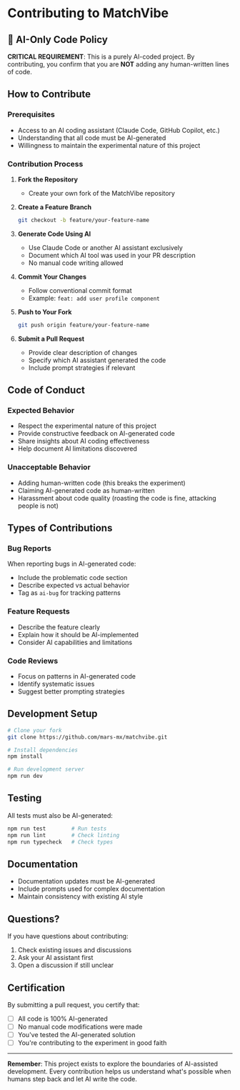 # Contributing to MatchVibe

## 🤖 AI-Only Code Policy

**CRITICAL REQUIREMENT**: This is a purely AI-coded project. By contributing, you confirm that you are **NOT** adding any human-written lines of code.

## How to Contribute

### Prerequisites

- Access to an AI coding assistant (Claude Code, GitHub Copilot, etc.)
- Understanding that all code must be AI-generated
- Willingness to maintain the experimental nature of this project

### Contribution Process

1. **Fork the Repository**
   - Create your own fork of the MatchVibe repository

2. **Create a Feature Branch**

   ```bash
   git checkout -b feature/your-feature-name
   ```

3. **Generate Code Using AI**
   - Use Claude Code or another AI assistant exclusively
   - Document which AI tool was used in your PR description
   - No manual code writing allowed

4. **Commit Your Changes**
   - Follow conventional commit format
   - Example: `feat: add user profile component`

5. **Push to Your Fork**

   ```bash
   git push origin feature/your-feature-name
   ```

6. **Submit a Pull Request**
   - Provide clear description of changes
   - Specify which AI assistant generated the code
   - Include prompt strategies if relevant

## Code of Conduct

### Expected Behavior

- Respect the experimental nature of this project
- Provide constructive feedback on AI-generated code
- Share insights about AI coding effectiveness
- Help document AI limitations discovered

### Unacceptable Behavior

- Adding human-written code (this breaks the experiment)
- Claiming AI-generated code as human-written
- Harassment about code quality (roasting the code is fine, attacking people is not)

## Types of Contributions

### Bug Reports

When reporting bugs in AI-generated code:

- Include the problematic code section
- Describe expected vs actual behavior
- Tag as `ai-bug` for tracking patterns

### Feature Requests

- Describe the feature clearly
- Explain how it should be AI-implemented
- Consider AI capabilities and limitations

### Code Reviews

- Focus on patterns in AI-generated code
- Identify systematic issues
- Suggest better prompting strategies

## Development Setup

```bash
# Clone your fork
git clone https://github.com/mars-mx/matchvibe.git

# Install dependencies
npm install

# Run development server
npm run dev
```

## Testing

All tests must also be AI-generated:

```bash
npm run test        # Run tests
npm run lint        # Check linting
npm run typecheck   # Check types
```

## Documentation

- Documentation updates must be AI-generated
- Include prompts used for complex documentation
- Maintain consistency with existing AI style

## Questions?

If you have questions about contributing:

1. Check existing issues and discussions
2. Ask your AI assistant first
3. Open a discussion if still unclear

## Certification

By submitting a pull request, you certify that:

- [ ] All code is 100% AI-generated
- [ ] No manual code modifications were made
- [ ] You've tested the AI-generated solution
- [ ] You're contributing to the experiment in good faith

---

**Remember**: This project exists to explore the boundaries of AI-assisted development. Every contribution helps us understand what's possible when humans step back and let AI write the code.
